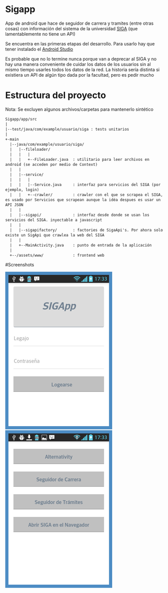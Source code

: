 # Sigapp


App de android que hace de seguidor de carrera y tramites (entre otras cosas) con información del sistema de la universidad [SIGA](http://www.siga.frba.utn.edu.ar/) (que lamentablemente no tiene un API)

Se encuentra en las primeras etapas del desarrollo. Para usarlo hay que tener instalado el [Android Studio](http://developer.android.com/intl/es/sdk/index.html)

Es probable que no lo termine nunca porque van a deprecar al SIGA y no hay una manera conveniente de cuidar los datos de los usuarios sin al mismo tiempo usarles todos los datos de la red. La historia sería distinta si existiera un API de algún tipo dada por la facultad, pero es pedir mucho

# Estructura del proyecto

Nota: Se excluyen algunos archivos/carpetas para mantenerlo sintético

```
Sigapp/app/src
|
|--test/java/com/example/usuario/siga : tests unitarios
|
+-main
  |--java/com/example/usuario/siga/
  |   |--fileloader/
  |   |   |
  |   |   +--FileLoader.java  : utilitario para leer archivos en android (se acceden por medio de Context)
  |   |
  |   |--service/
  |   |   |
  |   |   |--Service.java     : interfaz para servicios del SIGA (por ejemplo, login)
  |   |   +--crawler/         : crawler con el que se scrapea el SIGA, es usado por Servicios que scrapean aunque la idéa despues es usar un API JSON
  |   |
  |   |--sigapi/              : interfaz desde donde se usan los servicios del SIGA. inyectable a javascript
  |   |
  |   |--sigapifactory/       : factories de SigaApi's. Por ahora solo existe un SigApi que crawlea la web del SIGA
  |   |
  |   +--MainActivity.java    : punto de entrada de la aplicación
  |
  +--/assets/www/             : frontend web
```

#Screenshots

![alt tag](https://github.com/julianSelser/Sigapp/blob/showcase/showcase-imgs/146013516110873.png)
![alt tag](https://github.com/julianSelser/Sigapp/blob/showcase/showcase-imgs/146013536284484.png)


